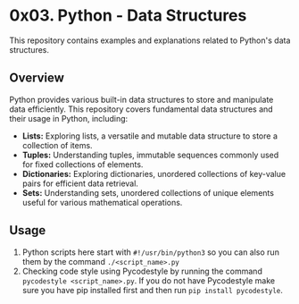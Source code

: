 # 0x03. Python - Data Structures

This repository contains examples and explanations related to Python's data structures.

## Overview

Python provides various built-in data structures to store and manipulate data efficiently. This repository covers fundamental data structures and their usage in Python, including:

- **Lists:** Exploring lists, a versatile and mutable data structure to store a collection of items.
- **Tuples:** Understanding tuples, immutable sequences commonly used for fixed collections of elements.
- **Dictionaries:** Exploring dictionaries, unordered collections of key-value pairs for efficient data retrieval.
- **Sets:** Understanding sets, unordered collections of unique elements useful for various mathematical operations.


## Usage

1. Python scripts here start with `#!/usr/bin/python3` so you can also run them by the command `./<script_name>.py`
2. Checking code style using Pycodestyle by running the command `pycodestyle <script_name>.py`. If you do not have Pycodestyle make sure you have pip installed first and then run `pip install pycodestyle`.